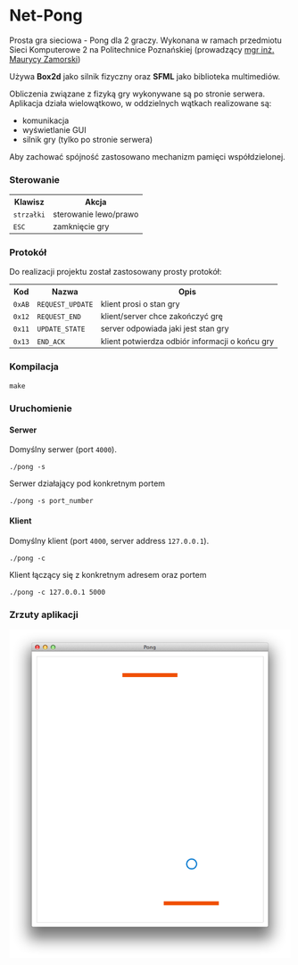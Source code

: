 Net-Pong
====

Prosta gra sieciowa - Pong dla 2 graczy. Wykonana w ramach przedmiotu Sieci Komputerowe 2 na Politechnice Poznańskiej (prowadzący [mgr inż. Maurycy Zamorski](http://www.cs.put.poznan.pl/mzamorski/))

Używa **Box2d** jako silnik fizyczny oraz **SFML** jako biblioteka multimediów.

Obliczenia związane z fizyką gry wykonywane są po stronie serwera. Aplikacja działa wielowątkowo, w oddzielnych wątkach realizowane są:
* komunikacja
* wyświetlanie GUI
* silnik gry (tylko po stronie serwera)

Aby zachować spójność zastosowano mechanizm pamięci współdzielonej.

### Sterowanie
<table>
  <tr>
    <th>Klawisz</th><th>Akcja</th>
  </tr>
  <tr>
    <td><code>strzałki</code></td><td>sterowanie lewo/prawo</td>
  </tr>
  <tr>
    <td><code>ESC</code></td><td>zamknięcie gry</td>
  </tr>
</table>


### Protokół
Do realizacji projektu został zastosowany prosty protokół:
<table>
  <tr>
    <th>Kod</th><th>Nazwa</th><th>Opis</th>
  </tr>
  <tr>
    <td><code>0xAB</code></td>
    <td><code>REQUEST_UPDATE</code></td>
    <td>klient prosi o stan gry</td>
  </tr>
  <tr>
    <td><code>0x12</code></td>
    <td><code>REQUEST_END</code></td>
    <td>klient/server chce zakończyć grę</td>
  </tr>
  <tr>
    <td><code>0x11</code></td>
    <td><code>UPDATE_STATE</code></td>
    <td>server odpowiada jaki jest stan gry</td>
  </tr>
  <tr>
    <td><code>0x13</code></td>
    <td><code>END_ACK</code></td>
    <td>klient potwierdza odbiór informacji o końcu gry</td>
  </tr>
</table>

### Kompilacja
```
make
```

### Uruchomienie
#### Serwer

Domyślny serwer (port <code>4000</code>).
```
./pong -s
```

Serwer działający pod konkretnym portem
```
./pong -s port_number
```

#### Klient

Domyślny klient (port <code>4000</code>, server address <code>127.0.0.1</code>).
```
./pong -c
```

Klient łączący się z konkretnym adresem oraz portem
```
./pong -c 127.0.0.1 5000
```

### Zrzuty aplikacji

![pong screenshot](./assets/screenshot.png)
